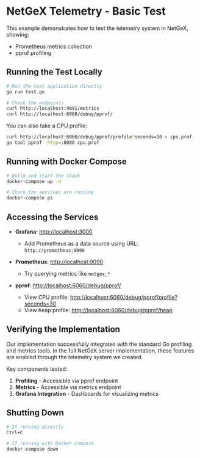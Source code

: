 # NetGeX Telemetry - Basic Test

This example demonstrates how to test the telemetry system in NetGeX, showing:

- Prometheus metrics collection
- pprof profiling

## Running the Test Locally

```bash
# Run the test application directly
go run test.go

# Check the endpoints
curl http://localhost:9091/metrics
curl http://localhost:6060/debug/pprof/
```

You can also take a CPU profile:
```bash
curl http://localhost:6060/debug/pprof/profile?seconds=10 > cpu.prof
go tool pprof -http=:8080 cpu.prof
```

## Running with Docker Compose

```bash
# Build and start the stack
docker-compose up -d

# Check the services are running
docker-compose ps
```

## Accessing the Services

- **Grafana**: [http://localhost:3000](http://localhost:3000)
  - Add Prometheus as a data source using URL: `http://prometheus:9090`

- **Prometheus**: [http://localhost:9090](http://localhost:9090)
  - Try querying metrics like `netgex_*`

- **pprof**: [http://localhost:6060/debug/pprof/](http://localhost:6060/debug/pprof/)
  - View CPU profile: [http://localhost:6060/debug/pprof/profile?seconds=30](http://localhost:6060/debug/pprof/profile?seconds=30)
  - View heap profile: [http://localhost:6060/debug/pprof/heap](http://localhost:6060/debug/pprof/heap)

## Verifying the Implementation

Our implementation successfully integrates with the standard Go profiling and metrics tools. In the full NetGeX server implementation, these features are enabled through the telemetry system we created.

Key components tested:
1. **Profiling** - Accessible via pprof endpoint
2. **Metrics** - Accessible via metrics endpoint
3. **Grafana Integration** - Dashboards for visualizing metrics

## Shutting Down

```bash
# If running directly
Ctrl+C

# If running with Docker Compose
docker-compose down
``` 